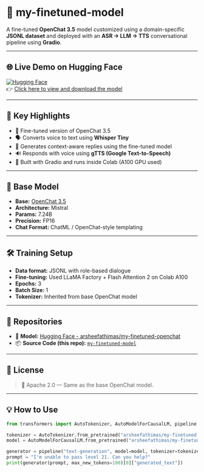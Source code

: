 # 🤖 my-finetuned-model

A fine-tuned **OpenChat 3.5** model customized using a domain-specific **JSONL dataset** and deployed with an **ASR → LLM → TTS** conversational pipeline using **Gradio**.

---

## 🌐 Live Demo on Hugging Face

[![Hugging Face](https://img.shields.io/badge/HuggingFace-Model-yellow?logo=huggingface)](https://huggingface.co/arsheefathimas/my-finetuned-openchat)  
👉 [Click here to view and download the model](https://huggingface.co/arsheefathimas/my-finetuned-openchat)

---

## 🚀 Key Highlights

- 🧠 Fine-tuned version of OpenChat 3.5  
- 🗣️ Converts voice to text using **Whisper Tiny**  
- 💬 Generates context-aware replies using the fine-tuned model  
- 🔊 Responds with voice using **gTTS (Google Text-to-Speech)**  
- 🧩 Built with Gradio and runs inside Colab (A100 GPU used)

---

## 🧪 Base Model

- **Base:** [OpenChat 3.5](https://huggingface.co/openchat/openchat_3.5)  
- **Architecture:** Mistral  
- **Params:** 7.24B  
- **Precision:** FP16  
- **Chat Format:** ChatML / OpenChat-style templating

---

## 🛠️ Training Setup

- **Data format:** JSONL with role-based dialogue  
- **Fine-tuning:** Used LLaMA Factory + Flash Attention 2 on Colab A100  
- **Epochs:** 3  
- **Batch Size:** 1  
- **Tokenizer:** Inherited from base OpenChat model

---

## 🔗 Repositories

- 💾 **Model:** [Hugging Face - arsheefathimas/my-finetuned-openchat](https://huggingface.co/arsheefathimas/my-finetuned-openchat)  
- 📦 **Source Code (this repo):** [`my-finetuned-model`](https://github.com/ArsheeFathimaS/my-finetuned-model)

---

## 🪪 License

> 📄 Apache 2.0 — Same as the base OpenChat model.

---

## 💡 How to Use

```python
from transformers import AutoTokenizer, AutoModelForCausalLM, pipeline

tokenizer = AutoTokenizer.from_pretrained("arsheefathimas/my-finetuned-openchat")
model = AutoModelForCausalLM.from_pretrained("arsheefathimas/my-finetuned-openchat")

generator = pipeline("text-generation", model=model, tokenizer=tokenizer)
prompt = "I'm unable to pass level 21. Can you help?"
print(generator(prompt, max_new_tokens=100)[0]["generated_text"])

